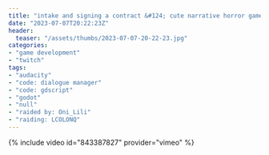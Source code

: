 ```yaml
---
title: "intake and signing a contract &#124; cute narrative horror game"
date: "2023-07-07T20:22:23Z"
header:
  teaser: "/assets/thumbs/2023-07-07-20-22-23.jpg"
categories:
- "game development"
- "twitch"
tags:
- "audacity"
- "code: dialogue manager"
- "code: gdscript"
- "godot"
- "null"
- "raided by: Oni_Lili"
- "raiding: LCOLONQ"
---
```

{% include video id="843387827" provider="vimeo" %}
